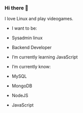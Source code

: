### Hi there 👋

I love Linux and play videogames.

- I want to be: 
- Sysadmin linux
- Backend Developer

- I’m currently learning JavaScript

- I’m currently know:
- MySQL
- MongoDB
- NodeJS
- JavaScript

